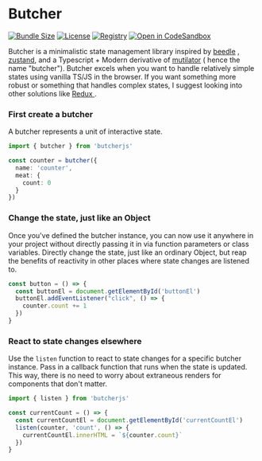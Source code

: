 # Butcher

[![Bundle Size](https://img.shields.io/bundlephobia/minzip/butcherjs?style=flat-square)](https://bundlephobia.com/result?p=butcherjs)
[![License](https://img.shields.io/github/license/drpoppyseed/butcherjs?style=flat-square)](https://github.com/DrPoppyseed/butcherjs/blob/main/LICENSE)
[![Registry](https://img.shields.io/npm/v/butcherjs?style=flat-square)](https://www.npmjs.com/package/butcherjs)
[![Open in CodeSandbox](https://img.shields.io/badge/Open%20demo%20in-CodeSandbox-blue?style=flat-square&logo=codesandbox)](https://codesandbox.io/s/youthful-curran-nsmhes)

Butcher is a minimalistic state management library inspired
by [beedle](https://github.com/hankchizljaw/beedle)
, [zustand](https://github.com/pmndrs/zustand),
and a Typescript + Modern derivative
of [mutilator](https://gist.github.com/Heydon/9de1a8b55dd1448281fad013503a5b7a) (
hence the name "butcher"). Butcher excels when you want to handle
relatively simple states using vanilla TS/JS in the browser. If you want
something more robust or something that handles complex states, I
suggest looking into other solutions
like [ Redux ](https://github.com/reduxjs/redux).

### First create a butcher

A butcher represents a unit of interactive state.

```typescript
import { butcher } from 'butcherjs'

const counter = butcher({
  name: 'counter',
  meat: {
    count: 0
  }
})
```

### Change the state, just like an Object

Once you've defined the butcher instance, you can now use it anywhere in your
project without directly passing it in via function parameters or class
variables. Directly change the state, just like an ordinary Object, but reap the
benefits of reactivity in other places where state changes are listened to.

```typescript
const button = () => {
  const buttonEl = document.getElementById('buttonEl')
  buttonEl.addEventListener("click", () => {
    counter.count += 1
  })
}
```

### React to state changes elsewhere

Use the `listen` function to react to state changes for a specific butcher
instance. Pass in a callback function that runs when the state is updated. This
way, there is no need to worry about extraneous renders for components that
don't matter.

```typescript
import { listen } from 'butcherjs'

const currentCount = () => {
  const currentCountEl = document.getElementById('currentCountEl')
  listen(counter, 'count', () => {
    currentCountEl.innerHTML = `${counter.count}`
  })
}
```
